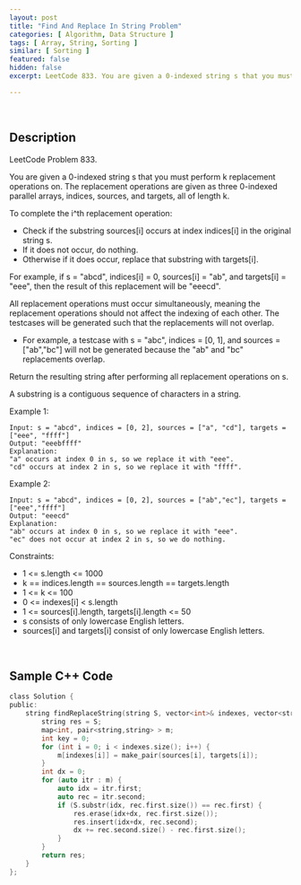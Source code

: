 ```yaml
---
layout: post
title: "Find And Replace In String Problem"
categories: [ Algorithm, Data Structure ]
tags: [ Array, String, Sorting ]
similar: [ Sorting ]
featured: false
hidden: false
excerpt: LeetCode 833. You are given a 0-indexed string s that you must perform k replacement operations on. The replacement operations are given as three 0-indexed parallel arrays, indices, sources, and targets, all of length k.

---
```


<br />

## Description

LeetCode Problem 833.

You are given a 0-indexed string s that you must perform k replacement operations on. The replacement operations are given as three 0-indexed parallel arrays, indices, sources, and targets, all of length k.

To complete the i^th replacement operation:
* Check if the substring sources[i] occurs at index indices[i] in the original string s.
* If it does not occur, do nothing.
* Otherwise if it does occur, replace that substring with targets[i].

For example, if s = "abcd", indices[i] = 0, sources[i] = "ab", and targets[i] = "eee", then the result of this replacement will be "eeecd".

All replacement operations must occur simultaneously, meaning the replacement operations should not affect the indexing of each other. The testcases will be generated such that the replacements will not overlap.

* For example, a testcase with s = "abc", indices = [0, 1], and sources = ["ab","bc"] will not be generated because the "ab" and "bc" replacements overlap.

Return the resulting string after performing all replacement operations on s.

A substring is a contiguous sequence of characters in a string.

Example 1: 
```
Input: s = "abcd", indices = [0, 2], sources = ["a", "cd"], targets = ["eee", "ffff"]
Output: "eeebffff"
Explanation:
"a" occurs at index 0 in s, so we replace it with "eee".
"cd" occurs at index 2 in s, so we replace it with "ffff".
```

Example 2: 
```
Input: s = "abcd", indices = [0, 2], sources = ["ab","ec"], targets = ["eee","ffff"]
Output: "eeecd"
Explanation:
"ab" occurs at index 0 in s, so we replace it with "eee".
"ec" does not occur at index 2 in s, so we do nothing.
```

Constraints:
* 1 <= s.length <= 1000
* k == indices.length == sources.length == targets.length
* 1 <= k <= 100
* 0 <= indexes[i] < s.length
* 1 <= sources[i].length, targets[i].length <= 50
* s consists of only lowercase English letters.
* sources[i] and targets[i] consist of only lowercase English letters.

<br />

## Sample C++ Code


```c
class Solution {
public:
    string findReplaceString(string S, vector<int>& indexes, vector<string>& sources, vector<string>& targets) {
        string res = S;
        map<int, pair<string,string> > m;
        int key = 0;
        for (int i = 0; i < indexes.size(); i++) {
            m[indexes[i]] = make_pair(sources[i], targets[i]);
        }
        int dx = 0;
        for (auto itr : m) {
            auto idx = itr.first;
            auto rec = itr.second;
            if (S.substr(idx, rec.first.size()) == rec.first) {
                res.erase(idx+dx, rec.first.size());
                res.insert(idx+dx, rec.second);
                dx += rec.second.size() - rec.first.size();
            }
        }
        return res;
    }
};
```


